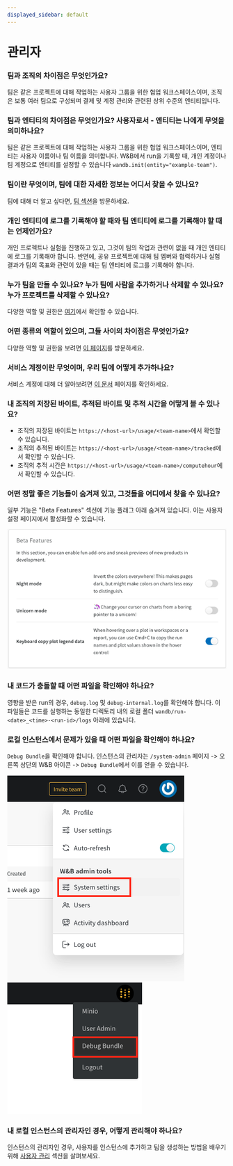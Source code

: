 ```yaml
---
displayed_sidebar: default
---
```


# 관리자

### 팀과 조직의 차이점은 무엇인가요?

팀은 같은 프로젝트에 대해 작업하는 사용자 그룹을 위한 협업 워크스페이스이며, 조직은 보통 여러 팀으로 구성되며 결제 및 계정 관리와 관련된 상위 수준의 엔티티입니다.

### 팀과 엔티티의 차이점은 무엇인가요? 사용자로서 - 엔티티는 나에게 무엇을 의미하나요?

팀은 같은 프로젝트에 대해 작업하는 사용자 그룹을 위한 협업 워크스페이스이며, 엔티티는 사용자 이름이나 팀 이름을 의미합니다. W&B에서 run을 기록할 때, 개인 계정이나 팀 계정으로 엔티티를 설정할 수 있습니다 `wandb.init(entity="example-team")`.

### 팀이란 무엇이며, 팀에 대한 자세한 정보는 어디서 찾을 수 있나요?

팀에 대해 더 알고 싶다면, [팀 섹션](../app/features/teams.md)을 방문하세요.

### 개인 엔티티에 로그를 기록해야 할 때와 팀 엔티티에 로그를 기록해야 할 때는 언제인가요?

개인 프로젝트나 실험을 진행하고 있고, 그것이 팀의 작업과 관련이 없을 때 개인 엔티티에 로그를 기록해야 합니다. 반면에, 공유 프로젝트에 대해 팀 멤버와 협력하거나 실험 결과가 팀의 목표와 관련이 있을 때는 팀 엔티티에 로그를 기록해야 합니다.

### 누가 팀을 만들 수 있나요? 누가 팀에 사람을 추가하거나 삭제할 수 있나요? 누가 프로젝트를 삭제할 수 있나요?

다양한 역할 및 권한은 [여기](../app/features/teams.md#team-roles-and-permissions)에서 확인할 수 있습니다.

### 어떤 종류의 역할이 있으며, 그들 사이의 차이점은 무엇인가요?

다양한 역할 및 권한을 보려면 [이 페이지](../app/features/teams.md#team-roles-and-permissions)를 방문하세요.

### 서비스 계정이란 무엇이며, 우리 팀에 어떻게 추가하나요?

서비스 계정에 대해 더 알아보려면 [이 문서](./general.md#what-is-a-service-account-and-why-is-it-useful) 페이지를 확인하세요.

### 내 조직의 저장된 바이트, 추적된 바이트 및 추적 시간을 어떻게 볼 수 있나요?

* 조직의 저장된 바이트는 `https://<host-url>/usage/<team-name>`에서 확인할 수 있습니다.
* 조직의 추적된 바이트는 `https://<host-url>/usage/<team-name>/tracked`에서 확인할 수 있습니다.
* 조직의 추적 시간은 `https://<host-url>/usage/<team-name>/computehour`에서 확인할 수 있습니다.

### 어떤 정말 좋은 기능들이 숨겨져 있고, 그것들을 어디에서 찾을 수 있나요?

일부 기능은 "Beta Features" 섹션에 기능 플래그 아래 숨겨져 있습니다. 이는 사용자 설정 페이지에서 활성화할 수 있습니다.

![기능 플래그 아래 숨겨진 이용 가능한 베타 기능들](/images/technical_faq/beta_features.png)

### 내 코드가 충돌할 때 어떤 파일을 확인해야 하나요?

영향을 받은 run의 경우, `debug.log` 및 `debug-internal.log`를 확인해야 합니다. 이 파일들은 코드를 실행하는 동일한 디렉토리 내의 로컬 폴더 `wandb/run-<date>_<time>-<run-id>/logs` 아래에 있습니다.

### 로컬 인스턴스에서 문제가 있을 때 어떤 파일을 확인해야 하나요?

`Debug Bundle`을 확인해야 합니다. 인스턴스의 관리자는 `/system-admin` 페이지 -> 오른쪽 상단의 W&B 아이콘 -> `Debug Bundle`에서 이를 얻을 수 있습니다.

![로컬 인스턴스의 관리자로서 시스템 설정 페이지 엑세스](/images/technical_faq/local_system_settings.png)
![로컬 인스턴스의 관리자로서 Debug Bundle 다운로드](/images/technical_faq/debug_bundle.png)

### 내 로컬 인스턴스의 관리자인 경우, 어떻게 관리해야 하나요?

인스턴스의 관리자인 경우, 사용자를 인스턴스에 추가하고 팀을 생성하는 방법을 배우기 위해 [사용자 관리](../hosting/manage-users.md) 섹션을 살펴보세요.